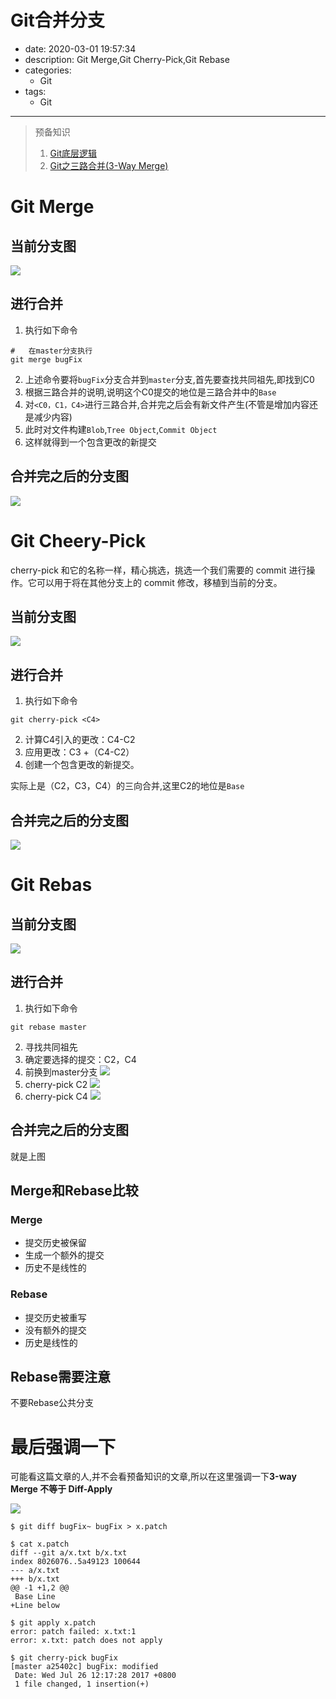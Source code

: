 #   Git合并分支
+ date: 2020-03-01 19:57:34
+ description: Git Merge,Git Cherry-Pick,Git Rebase
+ categories:
  - Git
+ tags:
  - Git
---
>   预备知识
>   1.  [Git底层逻辑](/2020/02/23/Git底层逻辑/)
>   2.  [Git之三路合并(3-Way Merge)](/2020/03/01/Git之三路合并/)
#   Git Merge
##  当前分支图
![](../images/2020/03/20200301011.png)

##  进行合并
1.  执行如下命令
```
#   在master分支执行
git merge bugFix
```
2.  上述命令要将`bugFix`分支合并到`master`分支,首先要查找共同祖先,即找到C0
3.  根据三路合并的说明,说明这个C0提交的地位是三路合并中的`Base`
4.  对`<C0，C1，C4>`进行三路合并,合并完之后会有新文件产生(不管是增加内容还是减少内容)
5.  此时对文件构建`Blob`,`Tree Object`,`Commit Object`
6.  这样就得到一个包含更改的新提交

##  合并完之后的分支图
![](../images/2020/03/20200301012.png)

#   Git Cheery-Pick
cherry-pick 和它的名称一样，精心挑选，挑选一个我们需要的 commit 进行操作。它可以用于将在其他分支上的 commit 修改，移植到当前的分支。

##  当前分支图
![](../images/2020/03/20200301013.png)

##  进行合并
1.  执行如下命令
```
git cherry-pick <C4>
```
2.  计算C4引入的更改：C4-C2
3.  应用更改：C3 +（C4-C2）
4.  创建一个包含更改的新提交。

实际上是（C2，C3，C4）的三向合并,这里C2的地位是`Base`

##  合并完之后的分支图
![](../images/2020/03/20200301014.png)

#   Git Rebas
##  当前分支图
![](../images/2020/03/20200301015.png)

##  进行合并
1.  执行如下命令
```
git rebase master
```
2.  寻找共同祖先
3.  确定要选择的提交：C2，C4
4.  前换到master分支
![](../images/2020/03/20200301016.png)
5.  cherry-pick C2
![](../images/2020/03/20200301017.png)
6.  cherry-pick C4
![](../images/2020/03/20200301018.png)

##  合并完之后的分支图
就是上图

##   Merge和Rebase比较
###  Merge
+   提交历史被保留
+   生成一个额外的提交
+   历史不是线性的

###  Rebase
+   提交历史被重写
+   没有额外的提交
+   历史是线性的

##  Rebase需要注意
不要Rebase公共分支

#   最后强调一下
可能看这篇文章的人,并不会看预备知识的文章,所以在这里强调一下**3-way Merge 不等于 Diff-Apply**

![](../images/2020/03/20200301019.png)

```
$ git diff bugFix~ bugFix > x.patch

$ cat x.patch
diff --git a/x.txt b/x.txt
index 8026076..5a49123 100644
--- a/x.txt
+++ b/x.txt
@@ -1 +1,2 @@
 Base Line
+Line below

$ git apply x.patch
error: patch failed: x.txt:1
error: x.txt: patch does not apply

$ git cherry-pick bugFix
[master a25402c] bugFix: modified
 Date: Wed Jul 26 12:17:28 2017 +0800
 1 file changed, 1 insertion(+)
```




